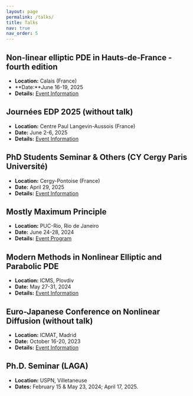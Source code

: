 ```yaml
---
layout: page
permalink: /talks/
title: Talks
nav: true
nav_order: 5
---
```

## Non-linear elliptic PDE in Hauts-de-France - fourth edition
   - **Location:** Calais (France)
   - **Date:**June 16-19, 2025
   - **Details:** [Event Information](https://4th-nlepde-hf.sciencesconf.org/) 
   
## Journées EDP 2025 (without talk)
   - **Location:** Centre Paul Langevin-Aussois (France)
   - **Date:** June 2-6, 2025
   - **Details:** [Event Information](https://jedp2025.sciencesconf.org/)

## PhD Students Seminar & Others (CY Cergy Paris Université)
   - **Location:** Cergy-Pontoise (France)
   - **Date:** April 29, 2025
   - **Details:** [Event Information](https://berthoumieujordan.wordpress.com/phd-seminar/)

## Mostly Maximum Principle  
   - **Location:** PUC-Rio, Rio de Janeiro  
   - **Date:** June 24-28, 2024  
   - **Details:** [Event Program](https://eventos.cmm.uchile.cl/mmp2024/)  

## Modern Methods in Nonlinear Elliptic and Parabolic PDE  
   - **Location:** ICMS, Plovdiv  
   - **Date:** May 27-31, 2024  
   - **Details:** [Event Information](https://sites.google.com/view/pdes-in-plovdiv/home?authuser=0)  


## Euro-Japanese Conference on Nonlinear Diffusion (without talk)
   - **Location:** ICMAT, Madrid  
   - **Date:** October 16-20, 2023  
   - **Details:** [Event Information](https://sites.google.com/view/2023-period-pdes-icmat-uam/events/euro-japanese-conference-on-nonlinear-diffusions)  


## Ph.D. Seminar (LAGA)  
   - **Location:** USPN, Villetaneuse  
   - **Dates:** February 15 & May 23, 2024; April 17, 2025.
